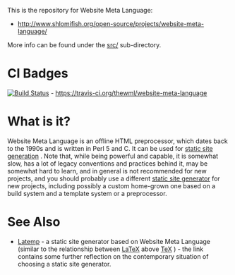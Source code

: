 This is the repository for Website Meta Language:

- http://www.shlomifish.org/open-source/projects/website-meta-language/

More info can be found under the [src/](https://github.com/thewml/website-meta-language/tree/master/src)
sub-directory.

# CI Badges

[![Build Status](https://travis-ci.org/thewml/website-meta-language.svg?branch=master)](https://travis-ci.org/thewml/website-meta-language) - https://travis-ci.org/thewml/website-meta-language

# What is it?

Website Meta Language is an offline HTML preprocessor, which dates back to
the 1990s and is written in Perl 5 and C. It can be used for
[static site generation](https://staticsitegenerators.net/) . Note that, while
being powerful and capable, it is somewhat slow, has a lot of legacy conventions
and practices behind it, may be somewhat hard to learn, and in general is
not recommended for new projects, and you should probably use a different
[static site generator](https://staticsitegenerators.net/) for new projects,
including possibly a custom home-grown one based on a build system and a
template system or a preprocessor.

# See Also

* [Latemp](http://web-cpan.shlomifish.org/latemp/) - a static site generator
based on Website Meta Language (similar to the relationship between
[LaTeX](https://en.wikipedia.org/wiki/LaTeX) above [TeX](https://en.wikipedia.org/wiki/TeX) ) - the link contains some further reflection on the contemporary
situation of choosing a static site generator.
